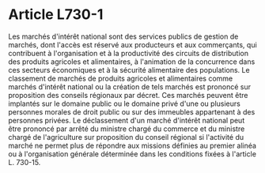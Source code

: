 # Article L730-1

Les marchés d'intérêt national sont des services publics de gestion de marchés, dont l'accès est réservé aux producteurs et aux commerçants, qui contribuent à l'organisation et à la productivité des circuits de distribution des produits agricoles et alimentaires, à l'animation de la concurrence dans ces secteurs économiques et à la sécurité alimentaire des populations.   Le classement de marchés de produits agricoles et alimentaires comme marchés d'intérêt national ou la création de tels marchés est prononcé sur proposition des conseils régionaux par décret.   Ces marchés peuvent être implantés sur le domaine public ou le domaine privé d'une ou plusieurs personnes morales de droit public ou sur des immeubles appartenant à des personnes privées.   Le déclassement d'un marché d'intérêt national peut être prononcé par arrêté du ministre chargé du commerce et du ministre chargé de l'agriculture sur proposition du conseil régional si l'activité du marché ne permet plus de répondre aux missions définies au premier alinéa ou à l'organisation générale déterminée dans les conditions fixées à l'article L. 730-15.